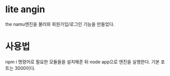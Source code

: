 # lite angin
the namu엔진을 불러와 회원가입/로그인 기능을 만들었다.
# 사용법
npm i 명령어로 필요한 모듈들을 설치해준 뒤 node app으로 엔진을 실행한다. 기본 포트는 3000이다.
